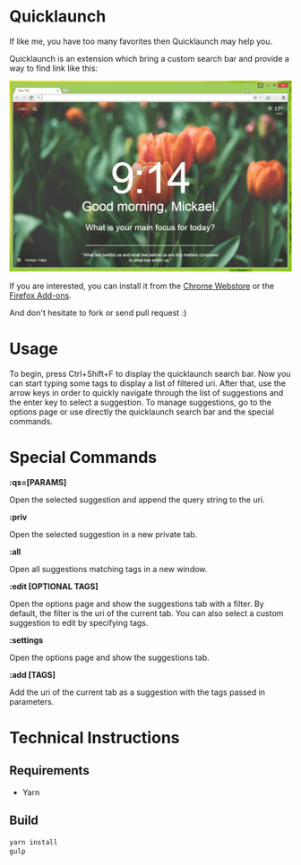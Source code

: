 # Quicklaunch

If like me, you have too many favorites then Quicklaunch may help you.

Quicklaunch is an extension which bring a custom search bar and provide a way to find link like this:

![Use case](/src/img/demo.gif?raw=true "Use case")

If you are interested, you can install it from the [Chrome Webstore](https://chrome.google.com/webstore/detail/quicklaunch/pkcmlalpmnilmdhhfhopppiipaajoifm) or the [Firefox Add-ons](https://addons.mozilla.org/fr/firefox/addon/quicklaunch/).

And don't hesitate to fork or send pull request :)

# Usage

To begin, press Ctrl+Shift+F to display the quicklaunch search bar. Now you can start typing some tags to display a list of filtered uri. After that, use the arrow keys in order to quickly navigate through the list of suggestions and the enter key to select a suggestion. To manage suggestions, go to the options page or use directly the quicklaunch search bar and the special commands.

# Special Commands

**:qs=[PARAMS]**

Open the selected suggestion and append the query string to the uri.

**:priv** 

Open the selected suggestion in a new private tab.

**:all** 

Open all suggestions matching tags in a new window.

**:edit [OPTIONAL TAGS]**

Open the options page and show the suggestions tab with a filter. By default, the filter is the uri of the current tab. You can also select a custom suggestion to edit by specifying tags.

**:settings** 

Open the options page and show the suggestions tab.

**:add [TAGS]**

Add the uri of the current tab as a suggestion with the tags passed in parameters.

# Technical Instructions

## Requirements

- Yarn

## Build

```
yarn install
gulp
```
